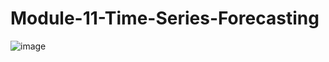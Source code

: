 # Module-11-Time-Series-Forecasting






![image](https://user-images.githubusercontent.com/108433370/191041875-32e96bf4-2ee3-402c-bc34-3d201df9a7f5.png)
